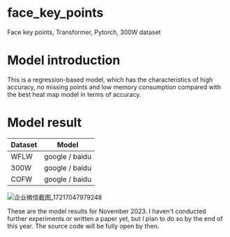 # face_key_points
Face key points, Transformer, Pytorch, 300W dataset

# Model introduction

This is a regression-based model, which has the characteristics of high accuracy, no missing points and low memory consumption compared with the best heat map model in terms of accuracy.


# Model result

Dataset | Model
--- | ---
WFLW | google / baidu
300W | google / baidu
COFW | google / baidu

![企业微信截图_17217047979248](https://github.com/user-attachments/assets/66a223a1-cb73-45b2-b084-f8188234db6b)

These are the model results for November 2023. I haven't conducted further experiments or written a paper yet, but I plan to do so by the end of this year.
The source code will be fully open by then.


